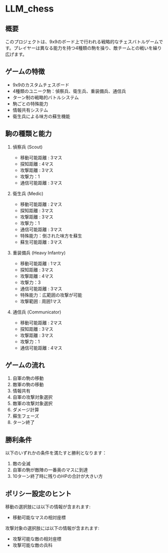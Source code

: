 # LLM_chess

## 概要
このプロジェクトは、9x9のボード上で行われる戦略的なチェスバトルゲームです。プレイヤーは異なる能力を持つ4種類の駒を操り、敵チームとの戦いを繰り広げます。

## ゲームの特徴
- 9x9のカスタムチェスボード
- 4種類のユニーク駒：偵察兵、衛生兵、重装備兵、通信兵
- ターン制の戦略的バトルシステム
- 駒ごとの特殊能力
- 情報共有システム
- 衛生兵による味方の蘇生機能

## 駒の種類と能力

1. 偵察兵 (Scout)
   - 移動可能距離 : 3マス
   - 探知距離 : 4マス
   - 攻撃距離 : 3マス
   - 攻撃力：1
   - 通信可能距離 : 3マス

2. 衛生兵 (Medic)
   - 移動可能距離 : 2マス
   - 探知距離 : 3マス
   - 攻撃距離 : 3マス
   - 攻撃力：1
   - 通信可能距離 : 3マス
   - 特殊能力：倒された味方を蘇生
   - 蘇生可能距離 : 3マス

3. 重装備兵 (Heavy Infantry)
   - 移動可能距離 : 1マス
   - 探知距離 : 3マス
   - 攻撃距離 : 4マス
   - 攻撃力：3
   - 通信可能距離 : 3マス
   - 特殊能力：広範囲の攻撃が可能
   - 攻撃範囲 : 周囲1マス

4. 通信兵 (Communicator)
   - 移動可能距離 : 2マス
   - 探知距離 : 3マス
   - 攻撃距離 : 3マス
   - 攻撃力：1
   - 通信可能距離 : 4マス

## ゲームの流れ
1. 自軍の駒の移動
2. 敵軍の駒の移動
3. 情報共有
4. 自軍の攻撃対象選択
5. 敵軍の攻撃対象選択
6. ダメージ計算
7. 蘇生フェーズ
8. ターン終了

## 勝利条件
以下のいずれかの条件を満たすと勝利となります：
1. 敵の全滅
2. 自軍の駒が敵陣の一番奥のマスに到達
3. 10ターン終了時に残りのHPの合計が大きい方

## ポリシー設定のヒント
移動の選択肢には以下の情報が含まれます:
  - 移動可能なマスの相対座標
    
攻撃対象の選択肢には以下の情報が含まれます:
  - 攻撃可能な敵の相対座標
  - 攻撃可能な敵の兵科
